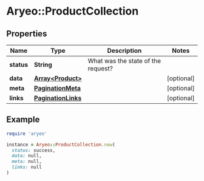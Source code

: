 # Aryeo::ProductCollection

## Properties

| Name | Type | Description | Notes |
| ---- | ---- | ----------- | ----- |
| **status** | **String** | What was the state of the request? |  |
| **data** | [**Array&lt;Product&gt;**](Product.md) |  | [optional] |
| **meta** | [**PaginationMeta**](PaginationMeta.md) |  | [optional] |
| **links** | [**PaginationLinks**](PaginationLinks.md) |  | [optional] |

## Example

```ruby
require 'aryeo'

instance = Aryeo::ProductCollection.new(
  status: success,
  data: null,
  meta: null,
  links: null
)
```

